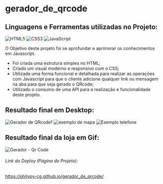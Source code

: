 # gerador_de_qrcode

## Linguagens e Ferramentas utilizadas no Projeto:

![HTML5](https://img.shields.io/badge/html5-%23E34F26.svg?style=for-the-badge&logo=html5&logoColor=white)
![CSS3](https://img.shields.io/badge/css3-%231572B6.svg?style=for-the-badge&logo=css3&logoColor=white)
![JavaScript](https://img.shields.io/badge/javascript-%23323330.svg?style=for-the-badge&logo=javascript&logoColor=%23F7DF1E)



O Objetivo deste projeto foi se aprofundar e aprimorar os conhecimentos em Javascript.

- Foi criada uma estrutura simples no HTML;
- Criado um visual moderno e responsivo com o CSS;
- Utilizada uma forma funcional e detalhada para realizar as operações com Javascript para que o cliente adicione qualquer link ou mensagem na aba para que seja gerado o QRcode;
- Utilizado o consumo de uma API para a realização e funcionalidade deste projeto.

## Resultado final em Desktop:

![Gerador de QRcode1](https://user-images.githubusercontent.com/119917190/218325142-ad2a7bf3-bee1-448d-ac17-c7bfc433eae4.jpg)
![exemplo de mapa](https://user-images.githubusercontent.com/119917190/218325169-23b2c954-e48a-4c24-8afe-c74f7397b9ef.jpg)
![Exemplo telefone](https://user-images.githubusercontent.com/119917190/218325201-a2839c02-db9c-419a-bfeb-3da0bb1a87be.jpg)

## Resultado final da loja em Gif:

![Gerador - Qr Code ](https://user-images.githubusercontent.com/119917190/218325415-fca16aaf-18da-49e8-ba1d-df505cb95e6c.gif)

###### Link do Deploy (Página do Projeto):
https://philypy-cg.github.io/gerador_de_qrcode/
